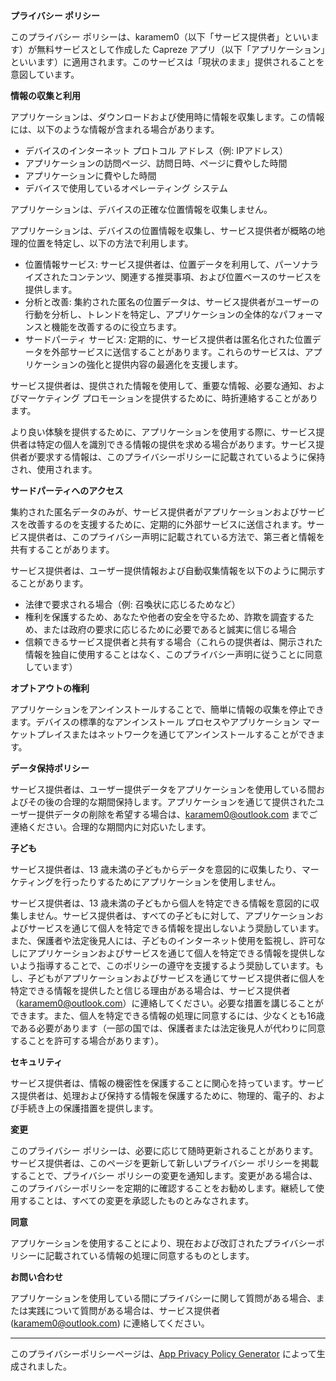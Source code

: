 **プライバシー ポリシー**

このプライバシー ポリシーは、karamem0（以下「サービス提供者」といいます）が無料サービスとして作成した Capreze アプリ（以下「アプリケーション」といいます）に適用されます。このサービスは「現状のまま」提供されることを意図しています。

**情報の収集と利用**

アプリケーションは、ダウンロードおよび使用時に情報を収集します。この情報には、以下のような情報が含まれる場合があります。

* デバイスのインターネット プロトコル アドレス（例: IPアドレス）
* アプリケーションの訪問ページ、訪問日時、ページに費やした時間
* アプリケーションに費やした時間
* デバイスで使用しているオペレーティング システム

アプリケーションは、デバイスの正確な位置情報を収集しません。

アプリケーションは、デバイスの位置情報を収集し、サービス提供者が概略の地理的位置を特定し、以下の方法で利用します。

* 位置情報サービス: サービス提供者は、位置データを利用して、パーソナライズされたコンテンツ、関連する推奨事項、および位置ベースのサービスを提供します。
* 分析と改善: 集約された匿名の位置データは、サービス提供者がユーザーの行動を分析し、トレンドを特定し、アプリケーションの全体的なパフォーマンスと機能を改善するのに役立ちます。
* サードパーティ サービス: 定期的に、サービス提供者は匿名化された位置データを外部サービスに送信することがあります。これらのサービスは、アプリケーションの強化と提供内容の最適化を支援します。

サービス提供者は、提供された情報を使用して、重要な情報、必要な通知、およびマーケティング プロモーションを提供するために、時折連絡することがあります。

より良い体験を提供するために、アプリケーションを使用する際に、サービス提供者は特定の個人を識別できる情報の提供を求める場合があります。サービス提供者が要求する情報は、このプライバシーポリシーに記載されているように保持され、使用されます。

**サードパーティへのアクセス**

集約された匿名データのみが、サービス提供者がアプリケーションおよびサービスを改善するのを支援するために、定期的に外部サービスに送信されます。サービス提供者は、このプライバシー声明に記載されている方法で、第三者と情報を共有することがあります。

サービス提供者は、ユーザー提供情報および自動収集情報を以下のように開示することがあります。

* 法律で要求される場合（例: 召喚状に応じるためなど）
* 権利を保護するため、あなたや他者の安全を守るため、詐欺を調査するため、または政府の要求に応じるために必要であると誠実に信じる場合
* 信頼できるサービス提供者と共有する場合（これらの提供者は、開示された情報を独自に使用することはなく、このプライバシー声明に従うことに同意しています）

**オプトアウトの権利**

アプリケーションをアンインストールすることで、簡単に情報の収集を停止できます。デバイスの標準的なアンインストール プロセスやアプリケーション マーケットプレイスまたはネットワークを通じてアンインストールすることができます。

**データ保持ポリシー**

サービス提供者は、ユーザー提供データをアプリケーションを使用している間およびその後の合理的な期間保持します。アプリケーションを通じて提供されたユーザー提供データの削除を希望する場合は、karamem0@outlook.com までご連絡ください。合理的な期間内に対応いたします。

**子ども**

サービス提供者は、13 歳未満の子どもからデータを意図的に収集したり、マーケティングを行ったりするためにアプリケーションを使用しません。

サービス提供者は、13 歳未満の子どもから個人を特定できる情報を意図的に収集しません。サービス提供者は、すべての子どもに対して、アプリケーションおよびサービスを通じて個人を特定できる情報を提出しないよう奨励しています。また、保護者や法定後見人には、子どものインターネット使用を監視し、許可なしにアプリケーションおよびサービスを通じて個人を特定できる情報を提供しないよう指導することで、このポリシーの遵守を支援するよう奨励しています。もし、子どもがアプリケーションおよびサービスを通じてサービス提供者に個人を特定できる情報を提供したと信じる理由がある場合は、サービス提供者（karamem0@outlook.com）に連絡してください。必要な措置を講じることができます。また、個人を特定できる情報の処理に同意するには、少なくとも16歳である必要があります（一部の国では、保護者または法定後見人が代わりに同意することを許可する場合があります）。

**セキュリティ**

サービス提供者は、情報の機密性を保護することに関心を持っています。サービス提供者は、処理および保持する情報を保護するために、物理的、電子的、および手続き上の保護措置を提供します。

**変更**

このプライバシー ポリシーは、必要に応じて随時更新されることがあります。サービス提供者は、このページを更新して新しいプライバシー ポリシーを掲載することで、プライバシー ポリシーの変更を通知します。変更がある場合は、このプライバシーポリシーを定期的に確認することをお勧めします。継続して使用することは、すべての変更を承認したものとみなされます。

**同意**

アプリケーションを使用することにより、現在および改訂されたプライバシーポリシーに記載されている情報の処理に同意するものとします。

**お問い合わせ**

アプリケーションを使用している間にプライバシーに関して質問がある場合、または実践について質問がある場合は、サービス提供者 (karamem0@outlook.com) に連絡してください。

***

このプライバシーポリシーページは、[App Privacy Policy Generator](https://app-privacy-policy-generator.nisrulz.com/) によって生成されました。
